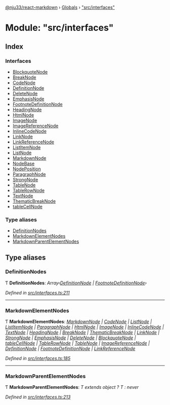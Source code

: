 [@nju33/react-markdown](../README.md) › [Globals](../globals.md) › ["src/interfaces"](_src_interfaces_.md)

# Module: "src/interfaces"

## Index

### Interfaces

* [BlockquoteNode](../interfaces/_src_interfaces_.blockquotenode.md)
* [BreakNode](../interfaces/_src_interfaces_.breaknode.md)
* [CodeNode](../interfaces/_src_interfaces_.codenode.md)
* [DefinitionNode](../interfaces/_src_interfaces_.definitionnode.md)
* [DeleteNode](../interfaces/_src_interfaces_.deletenode.md)
* [EmphasisNode](../interfaces/_src_interfaces_.emphasisnode.md)
* [FootnoteDefinitionNode](../interfaces/_src_interfaces_.footnotedefinitionnode.md)
* [HeadingNode](../interfaces/_src_interfaces_.headingnode.md)
* [HtmlNode](../interfaces/_src_interfaces_.htmlnode.md)
* [ImageNode](../interfaces/_src_interfaces_.imagenode.md)
* [ImageReferenceNode](../interfaces/_src_interfaces_.imagereferencenode.md)
* [InlineCodeNode](../interfaces/_src_interfaces_.inlinecodenode.md)
* [LinkNode](../interfaces/_src_interfaces_.linknode.md)
* [LinkReferenceNode](../interfaces/_src_interfaces_.linkreferencenode.md)
* [ListItemNode](../interfaces/_src_interfaces_.listitemnode.md)
* [ListNode](../interfaces/_src_interfaces_.listnode.md)
* [MarkdownNode](../interfaces/_src_interfaces_.markdownnode.md)
* [NodeBase](../interfaces/_src_interfaces_.nodebase.md)
* [NodePosition](../interfaces/_src_interfaces_.nodeposition.md)
* [ParagraphNode](../interfaces/_src_interfaces_.paragraphnode.md)
* [StrongNode](../interfaces/_src_interfaces_.strongnode.md)
* [TableNode](../interfaces/_src_interfaces_.tablenode.md)
* [TableRowNode](../interfaces/_src_interfaces_.tablerownode.md)
* [TextNode](../interfaces/_src_interfaces_.textnode.md)
* [ThematicBreakNode](../interfaces/_src_interfaces_.thematicbreaknode.md)
* [tableCellNode](../interfaces/_src_interfaces_.tablecellnode.md)

### Type aliases

* [DefinitionNodes](_src_interfaces_.md#definitionnodes)
* [MarkdownElementNodes](_src_interfaces_.md#markdownelementnodes)
* [MarkdownParentElementNodes](_src_interfaces_.md#markdownparentelementnodes)

## Type aliases

###  DefinitionNodes

Ƭ **DefinitionNodes**: *Array‹[DefinitionNode](../interfaces/_src_interfaces_.definitionnode.md) | [FootnoteDefinitionNode](../interfaces/_src_interfaces_.footnotedefinitionnode.md)›*

*Defined in [src/interfaces.ts:211](https://github.com/nju33/react-markdown/blob/3889a1e/src/interfaces.ts#L211)*

___

###  MarkdownElementNodes

Ƭ **MarkdownElementNodes**: *[MarkdownNode](../interfaces/_src_interfaces_.markdownnode.md) | [CodeNode](../interfaces/_src_interfaces_.codenode.md) | [ListNode](../interfaces/_src_interfaces_.listnode.md) | [ListItemNode](../interfaces/_src_interfaces_.listitemnode.md) | [ParagraphNode](../interfaces/_src_interfaces_.paragraphnode.md) | [HtmlNode](../interfaces/_src_interfaces_.htmlnode.md) | [ImageNode](../interfaces/_src_interfaces_.imagenode.md) | [InlineCodeNode](../interfaces/_src_interfaces_.inlinecodenode.md) | [TextNode](../interfaces/_src_interfaces_.textnode.md) | [HeadingNode](../interfaces/_src_interfaces_.headingnode.md) | [BreakNode](../interfaces/_src_interfaces_.breaknode.md) | [ThematicBreakNode](../interfaces/_src_interfaces_.thematicbreaknode.md) | [LinkNode](../interfaces/_src_interfaces_.linknode.md) | [StrongNode](../interfaces/_src_interfaces_.strongnode.md) | [EmphasisNode](../interfaces/_src_interfaces_.emphasisnode.md) | [DeleteNode](../interfaces/_src_interfaces_.deletenode.md) | [BlockquoteNode](../interfaces/_src_interfaces_.blockquotenode.md) | [tableCellNode](../interfaces/_src_interfaces_.tablecellnode.md) | [TableRowNode](../interfaces/_src_interfaces_.tablerownode.md) | [TableNode](../interfaces/_src_interfaces_.tablenode.md) | [ImageReferenceNode](../interfaces/_src_interfaces_.imagereferencenode.md) | [DefinitionNode](../interfaces/_src_interfaces_.definitionnode.md) | [FootnoteDefinitionNode](../interfaces/_src_interfaces_.footnotedefinitionnode.md) | [LinkReferenceNode](../interfaces/_src_interfaces_.linkreferencenode.md)*

*Defined in [src/interfaces.ts:185](https://github.com/nju33/react-markdown/blob/3889a1e/src/interfaces.ts#L185)*

___

###  MarkdownParentElementNodes

Ƭ **MarkdownParentElementNodes**: *T extends object ? T : never*

*Defined in [src/interfaces.ts:213](https://github.com/nju33/react-markdown/blob/3889a1e/src/interfaces.ts#L213)*
